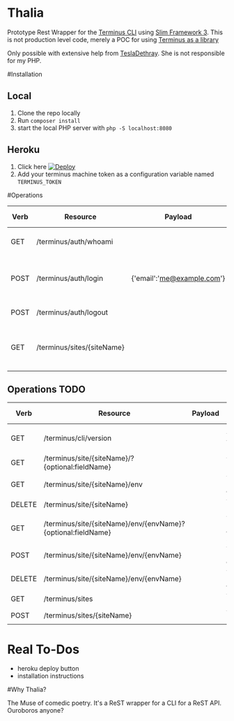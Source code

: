 # Thalia

Prototype Rest Wrapper for the [Terminus CLI](https://github.com/pantheon-systems/terminus) using [Slim Framework 3](http://www.slimframework.com/).
This is not production level code, merely a POC for using [Terminus as a library](https://github.com/pantheon-systems/terminus/blob/master/docs/Terminus.md)

Only possible with extensive help from [TeslaDethray](https://github.com/tesladethray). She is not responsible for my PHP.

#Installation
## Local

1. Clone the repo locally
2. Run `composer install`
3. start the local PHP server with `php -S localhost:8080`

## Heroku
1. Click here [![Deploy](https://www.herokucdn.com/deploy/button.svg)](https://heroku.com/deploy)
2. Add your terminus machine token as a configuration variable named `TERMINUS_TOKEN`

#Operations

|Verb|Resource|Payload|Terminus Command|Notes|
|--------|----|-------|----------------|-----|
|GET|/terminus/auth/whoami||`terminus auth whoami`|Returns logged in user information|
|POST|/terminus/auth/login|{'email':'me@example.com'}|`terminus auth login`|Set `TERMINUS_TOKEN` environment variable with your token|
|POST|/terminus/auth/logout||`terminus auth logout`||
|GET|/terminus/sites/{siteName}||`terminus sites list --name`|This is potentially very slow. Might need a callback|

## Operations TODO
|Verb|Resource|Payload|Terminus Command|Notes|
|--------|----|-------|----------------|-----|
|GET|/terminus/cli/version||`terminus cli version`|Returns terminus version|
|GET|/terminus/site/{siteName}/?{optional:fieldName}||`terminus site info`||
|GET|/terminus/site/{siteName}/env||`terminus site environments`||
|DELETE|/terminus/site/{siteName}||`terminus site delete`||
|GET|/terminus/site/{siteName}/env/{envName}?{optional:fieldName}||`terminus site environment-info`||
|POST|/terminus/site/{siteName}/env/{envName}||`terminus site create-env`||
|DELETE|/terminus/site/{siteName}/env/{envName}||`terminus site delete-env`||
|GET|/terminus/sites||`terminus sites list`||
|POST|/terminus/sites/{siteName}||`terminus sites create`||

# Real To-Dos
* heroku deploy button
* installation instructions

#Why Thalia?

The Muse of comedic poetry. It's a ReST wrapper for a CLI for a ReST API. Ouroboros anyone?
